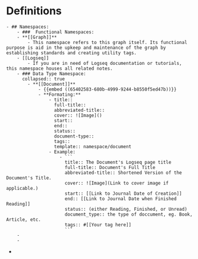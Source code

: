 # Definitions
	- ## Namespaces:
		- ###  Functional Namespaces:
		- **[[Graph]]**
			- This namespace refers to this graph itself. Its functional purpose is aid in the upkeep and maintenance of the graph by establishing standards and creating utility tags.
		- [[Logseq]]
			- If you are in need of Logseq documentation or tutorials, this namespace houses all related notes.
		- ### Data Type Namespace:
		  collapsed:: true
			- **[[Document]]**
				- {{embed ((65402583-680b-4999-9244-b8550f5ed47b))}}
				- **Formating:**
					- title::
					  full-title::
					  abbreviated-title::
					  cover:: ![Image]()
					  start::
					  end::
					  status::
					  document-type::
					  tags::
					  template:: namespace/document
					- Example:
						- ```
						  title:: The Document's Logseq page title
						  full-title:: Document's Full Title
						  abbreviated-title:: Shortened Version of the Document's Title.
						  cover:: ![Image](Link to cover image if applicable.)
						  start:: [[Link to Journal Date of Creation]]
						  end:: [[Link to Journal Date when Finished Reading]]
						  status:: (either Reading, Finished, or Unread)
						  document_type:: the type of doccument, eg. Book, Article, etc.
						  tags:: #[[Your tag here]]
						  ```
		-
		-
-